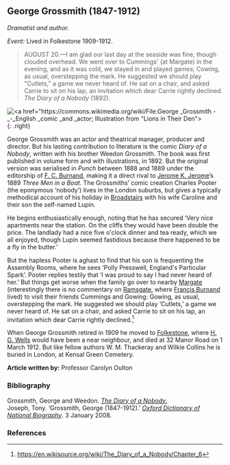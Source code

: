 <param ve-config style="article">

## George Grossmith (1847-1912)

*Dramatist and author.*

*Event:* Lived in Folkestone 1909-1912.


>AUGUST 20.—I am glad our last day at the seaside was fine, though clouded overhead. We went over to Cummings' (at Margate) in the evening, and as it was cold, we stayed in and played games; Cowing, as usual, overstepping the mark. He suggested we should play "Cutlets," a game we never heard of. He sat on a chair, and asked Carrie to sit on his lap, an invitation which dear Carrie rightly declined. _The Diary of a Nobody_ (1892). 

![<p><a href="https://commons.wikimedia.org/wiki/File:George _Grossmith - _-_English _comic _and _actor; Illustration from "Lions in Their Den">](https://upload.wikimedia.org/wikipedia/commons/0/0d/George_Grossmith_-_English_comic_and_actor_-_Project_Gutenberg_eBook_12223.jpg){: .right}

George Grossmith was an actor and theatrical manager, producer and director. But his lasting contribution to literature is the comic _Diary of a Nobody_, written with his brother Weedon Grossmith. The book was first published in volume form and with illustrations, in 1892. But the original version was serialised in _Punch_ between 1888 and 1889 under the editorship of [F. C. Burnand](/19c/19c-burnand-biography), making it a direct rival to [Jerome K. Jerome](/19c/19c-jerome-biography)’s 1889 _Three Men in a Boat_. The Grossmiths’ comic creation Charles Pooter (the eponymous ‘nobody’) lives in the London suburbs, but gives a typically methodical account of his holiday in [Broadstairs](/dickens/broadstairs) with his wife Caroline and their son the self-named Lupin.

He begins enthusiastically enough, noting that he has secured ‘Very nice apartments near the station. On the cliffs they would have been double the price. The landlady had a nice five o'clock dinner and tea ready, which we all enjoyed, though Lupin seemed fastidious because there happened to be a fly in the butter.’

But the hapless Pooter is aghast to find that his son is frequenting the Assembly Rooms, where he sees ‘Polly Presswell, England's Particular Spark’. Pooter replies testily that ’I was proud to say I had never heard of her.’ But things get worse when the family go over to nearby [Margate](/dickens/19c-margate) (interestingly there is no commentary on [Ramsgate](/dickens/19c-ramsgate), where [Francis Burnand](/19c/19c-burnand-biography) lived) to visit their friends Cummings and Gowing: Gowing, as usual, overstepping the mark. He suggested we should play ‘Cutlets,’ a game we never heard of. He sat on a chair, and asked Carrie to sit on his lap, an invitation which dear Carrie rightly declined.[^ref1]

When George Grossmith retired in 1909 he moved to [Folkestone](/19c/19c-folkestone), where [H. G. Wells](/20c/20c-wellshg-biography) would have been a near neighbour, and died at 32 Manor Road on 1 March 1912. But like fellow authors W. M. Thackeray and Wilkie Collins he is buried in London, at Kensal Green Cemetery.

**Article written by:** Professor Carolyn Oulton 

### Bibliography

Grossmith, George and Weedon. [_The Diary of a Nobody._](https://en.wikisource.org/wiki/The_Diary_of_a_Nobody/Chapter_6)   
Joseph, Tony. ‘Grossmith, George (1847-1912).’ [_Oxford Dictionary of National Biography_](https://doi.org/10.1093/ref:odnb/33590). 3 January 2008.  

### References

[^ref1]: https://en.wikisource.org/wiki/The_Diary_of_a_Nobody/Chapter_6
